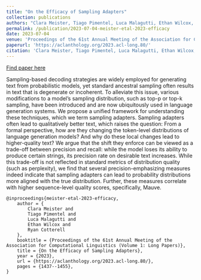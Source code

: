 ```yaml
---
title: "On the Efficacy of Sampling Adapters"
collection: publications
authors: "Clara Meister, Tiago Pimentel, Luca Malagutti, Ethan Wilcox, Ryan Cotterell"
permalink: /publication/2023-07-04-meister-etal-2023-efficacy
date: 2023-07-04
venue: 'Proceedings of the 61st Annual Meeting of the Association for Computational Linguistics (Volume 1: Long Papers)'
paperurl: 'https://aclanthology.org/2023.acl-long.80/'
citation: 'Clara Meister, Tiago Pimentel, Luca Malagutti, Ethan Wilcox, and Ryan Cotterell. 2023. On the Efficacy of Sampling Adapters. In Proceedings of the 61st Annual Meeting of the Association for Computational Linguistics (Volume 1: Long Papers), pages 1437–1455, Toronto, Canada. Association for Computational Linguistics.'
---
```


<a href='https://aclanthology.org/2023.acl-long.80/'>Find paper here</a>

Sampling-based decoding strategies are widely employed for generating text from probabilistic models, yet standard ancestral sampling often results in text that is degenerate or incoherent. To alleviate this issue, various modifications to a model’s sampling distribution, such as top-p or top-k sampling, have been introduced and are now ubiquitously used in language generation systems. We propose a unified framework for understanding these techniques, which we term sampling adapters. Sampling adapters often lead to qualitatively better text, which raises the question: From a formal perspective, how are they changing the token-level distributions of language generation models? And why do these local changes lead to higher-quality text? We argue that the shift they enforce can be viewed as a trade-off between precision and recall: while the model loses its ability to produce certain strings, its precision rate on desirable text increases. While this trade-off is not reflected in standard metrics of distribution quality (such as perplexity), we find that several precision-emphasizing measures indeed indicate that sampling adapters can lead to probability distributions more aligned with the true distribution. Further, these measures correlate with higher sequence-level quality scores, specifically, Mauve.

```
@inproceedings{meister-etal-2023-efficacy,
    author = {
        Clara Meister and
        Tiago Pimentel and
        Luca Malagutti and
        Ethan Wilcox and
        Ryan Cotterell
    },
    booktitle = {Proceedings of the 61st Annual Meeting of the Association for Computational Linguistics (Volume 1: Long Papers)},
    title = {On the Efficacy of Sampling Adapters},
    year = {2023},
    url = {https://aclanthology.org/2023.acl-long.80/},
    pages = {1437--1455},
}
```